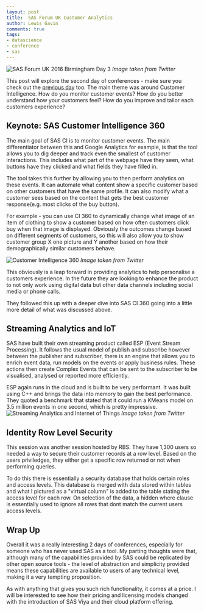 ```yaml
--- 
layout: post 
title:  SAS Forum UK Customer Analytics
author: Lewis Gavin 
comments: true 
tags: 
- datascience 
- conference
- sas 
---
```


![SAS Forum UK 2016 Birmingham Day 3](https://www.lewisgavin.co.uk/images/sasforum.jpg)
*Image taken from Twitter*

This post will explore the second day of conferences - make sure you check out the [previous day](https://www.lewisgavin.co.uk/SAS-Forum-UK) too. The main theme was around Customer Intelligence. How do you monitor customer events? How do you better understand how your customers feel? How do you improve and tailor each customers experience?


## Keynote: SAS Customer Intelligence 360

The main goal of SAS CI is to monitor customer events. The main differentiator between this and Google Analytics for example, is that the tool allows you to dig deeper and track even the smallest of customer interactions. This includes what part of the webpage have they seen, what buttons have they clicked and what fields they have filled in.

The tool takes this further by allowing you to then perform analytics on these events. It can automate what content show a specific customer based on other customers that have the same profile. It can also modify what a customer sees based on the content that gets the best customer response(e.g. most clicks of the buy button). 

For example - you can use CI 360 to dynamically change what image of an item of clothing to show a customer based on how often customers click buy when that image is displayed. Obviously the outcomes change based on different segments of customers, so this will also allow you to show customer group X one picture and Y another based on how their demographically similar customers behave.

![Customer Intelligence 360](https://pbs.twimg.com/media/CtbbKANWgAAuvqM.jpg:large)
*Image taken from Twitter*

This obviously is a leap forward in providing analytics to help personalise a customers experience. In the future they are looking to enhance the product to not only work using digital data but other data channels including social media or phone calls.

They followed this up with a deeper dive into SAS CI 360 going into a little more detail of what was discussed above.

## Streaming Analytics and IoT

SAS have built their own streaming product called ESP (Event Stream Processing). It follows the usual model of publish and subscribe however between the publisher and subscriber, there is an engine that allows you to enrich event data, run models on the events or apply business rules. These actions then create Complex Events that can be sent to the subscriber to be visualised, analysed or reported more efficiently. 

ESP again runs in the cloud and is built to be very performant. It was built using C++ and brings the data into memory to gain the best performance. They quoted a benchmark that stated that it could run a KMeans model on 3.5 million events in one second, which is pretty impressive.
![Streaming Analytics and Internet of Things](https://pbs.twimg.com/media/CtcOpXVWIAAEntP.jpg:large)
*Image taken from Twitter*

## Identity Row Level Security

This session was another session hosted by RBS. They have 1,300 users so needed a way to secure their customer records at a row level. Based on the users priviledges, they either get a specific row returned or not when performing queries. 

To do this there is essentially a security database that holds certain roles and access levels. This database is merged with data stored within tables and what I pictured as a "virtual column" is added to the table stating the access level for each row. On selection of the data, a hidden where clause is essentially used to ignore all rows that dont match the current users access levels.

## Wrap Up

Overall it was a really interesting 2 days of conferences, especially for someone who has never used SAS as a tool. My parting thoughts were that, although many of the capabilities provided by SAS could be replicated by other open source tools - the level of abstraction and simplicity provided means these capabilities are available to users of any technical level, making it a very tempting proposition.

As with anything that gives you such rich functionality, it comes at a price. I will be interested to see how their pricing and licensing models changed with the introduction of SAS Viya and their cloud platform offering.
